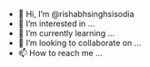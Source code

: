 - 👋 Hi, I’m @rishabhsinghsisodia
- 👀 I’m interested in ...
- 🌱 I’m currently learning ...
- 💞️ I’m looking to collaborate on ...
- 📫 How to reach me ...

<!---
rishabhsinghsisodia/rishabhsinghsisodia is a ✨ special ✨ repository because its `README.md` (this file) appears on your GitHub profile.
You can click the Preview link to take a look at your changes.
--->
